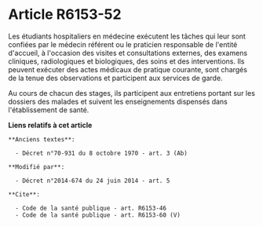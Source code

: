 # Article R6153-52

Les étudiants hospitaliers en médecine exécutent les tâches qui leur sont confiées par le médecin référent ou le praticien
responsable de l'entité d'accueil, à l'occasion des visites et consultations externes, des examens cliniques, radiologiques
et biologiques, des soins et des interventions. Ils peuvent exécuter des actes médicaux de pratique courante, sont chargés de
la tenue des observations et participent aux services de garde. 

Au cours de chacun des stages, ils participent aux entretiens portant sur les dossiers des malades et suivent les
enseignements dispensés dans l'établissement de santé.

**Liens relatifs à cet article**

	**Anciens textes**:

	  - Décret n°70-931 du 8 octobre 1970 - art. 3 (Ab)

	**Modifié par**:

	  - Décret n°2014-674 du 24 juin 2014 - art. 5

	**Cite**:

	  - Code de la santé publique - art. R6153-46
	  - Code de la santé publique - art. R6153-60 (V)
